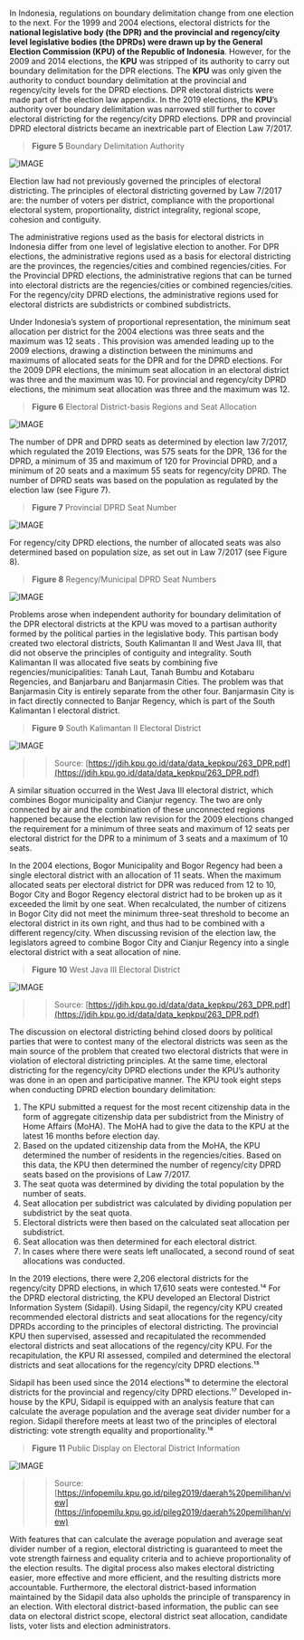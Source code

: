 In Indonesia, regulations on boundary delimitation change from one election to the next. For the 1999 and 2004 elections, electoral districts for the **national legislative body (the DPR) and the provincial and regency/city level legislative bodies (the DPRDs) were drawn up by the General Election Commission (KPU) of the Republic of Indonesia**. However, for the 2009 and 2014 elections, the **KPU** was stripped of its authority to carry out boundary delimitation for the DPR elections. The **KPU** was only given the authority to conduct boundary delimitation at the provincial and regency/city levels for the DPRD elections. DPR electoral districts were made part of the election law appendix. In the 2019 elections, the **KPU**’s authority over boundary delimitation was narrowed still further to cover electoral districting for the regency/city DPRD elections. DPR and provincial DPRD electoral districts became an inextricable part of Election Law 7/2017.

> **Figure 5** Boundary Delimitation Authority

![IMAGE](/img/table_10-1_1.png "Boundary Delimitation Authority")

Election law had not previously governed the principles of electoral districting. The principles of electoral districting governed by Law 7/2017 are: the number of voters per district, compliance with the proportional electoral system, proportionality, district integrality, regional scope, cohesion and contiguity.

The administrative regions used as the basis for electoral districts in Indonesia differ from one level of legislative election to another. For DPR elections, the administrative regions used as a basis for electoral districting are the provinces, the regencies/cities and combined regencies/cities. For the Provincial DPRD elections, the administrative regions that can be turned into electoral districts are the regencies/cities or combined regencies/cities. For the regency/city DPRD elections, the administrative regions used for electoral districts are subdistricts or combined subdistricts. 

Under Indonesia’s system of proportional representation, the minimum seat allocation per district for the 2004 elections was three seats and the maximum was 12 seats . This provision was amended leading up to the 2009 elections, drawing a distinction between the minimums and maximums of allocated seats for the DPR and for the DPRD elections. For the 2009 DPR elections, the minimum seat allocation in an electoral district was three and the maximum was 10. For provincial and regency/city DPRD elections, the minimum seat allocation was three and the maximum was 12. 

> **Figure 6** Electoral District-basis Regions and Seat Allocation
 
![IMAGE](/img/table_10-1_2.png "Electoral district basis regions and seat allocation")

The number of DPR and DPRD seats as determined by election law 7/2017, which regulated the 2019 Elections, was 575 seats for the DPR, 136 for the DPRD, a minimum of 35 and maximum of 120 for Provincial DPRD, and a minimum of 20 seats and a maximum 55 seats for regency/city DPRD. The number of DPRD seats was based on the population as regulated by the election law (see Figure 7).

> **Figure 7** Provincial DPRD Seat Number

![IMAGE](/img/table_10-1_3.png "Provincial DPRD seat number")

For regency/city DPRD elections, the number of allocated seats was also determined based on population size, as set out in Law 7/2017 (see Figure 8).

> **Figure 8** Regency/Municipal DPRD Seat Numbers

![IMAGE](/img/table_10-1_4.png "Regency/Municipal DPRD seat number")

Problems arose when independent authority for boundary delimitation of the DPR electoral districts at the KPU was moved to a partisan authority formed by the political parties in the legislative body. This partisan body created two electoral districts, South Kalimantan II and West Java III, that did not observe the principles of contiguity and integrality. South Kalimantan II was allocated five seats by combining five regencies/municipalities: Tanah Laut, Tanah Bumbu and Kotabaru Regencies, and Banjarbaru and Banjarmasin Cities. The problem was that Banjarmasin City is entirely separate from the other four. Banjarmasin City is in fact directly connected to Banjar Regency, which is part of the South Kalimantan I electoral district. 

> **Figure 9** South Kalimantan II Electoral District

![IMAGE](/img/10-1_5.png "Fig. on South Kalimantan II Electoral District")

>> Source: [https://jdih.kpu.go.id/data/data_kepkpu/263_DPR.pdf](https://jdih.kpu.go.id/data/data_kepkpu/263_DPR.pdf)

A similar situation occurred in the West Java III electoral district, which combines Bogor municipality and Cianjur regency. The two are only connected by air and the combination of these unconnected regions happened because the election law revision for the 2009 elections changed the requirement for a minimum of three seats and maximum of 12 seats per electoral district for the DPR to a minimum of 3 seats and a maximum of 10 seats. 

In the 2004 elections, Bogor Municipality and Bogor Regency had been a single electoral district with an allocation of 11 seats. When the maximum allocated seats per electoral district for DPR was reduced from 12 to 10, Bogor City and Bogor Regency electoral district had to be broken up as it exceeded the limit by one seat. When recalculated, the number of citizens in Bogor City did not meet the minimum three-seat threshold to become an electoral district in its own right, and thus had to be combined with a different regency/city. When discussing revision of the election law, the legislators agreed to combine Bogor City and Cianjur Regency into a single electoral district with a seat allocation of nine.

> **Figure 10** West Java III Electoral District

![IMAGE](/img/10-1_6.png "Fig. on West Java III Electoral District")

>> Source: [https://jdih.kpu.go.id/data/data_kepkpu/263_DPR.pdf](https://jdih.kpu.go.id/data/data_kepkpu/263_DPR.pdf)

The discussion on electoral districting behind closed doors by political parties that were to contest many of the electoral districts was seen as the main source of the problem that created two electoral districts that were in violation of electoral districting principles. At the same time, electoral districting for the regency/city DPRD elections under the KPU’s authority was done in an open and participative manner. The KPU took eight steps when conducting DPRD election boundary delimitation:

1.	The KPU submitted a request for the most recent citizenship data in the form of aggregate citizenship data per subdistrict from the Ministry of Home Affairs (MoHA). The MoHA had to give the data to the KPU at the latest 16 months before election day.
2.	Based on the updated citizenship data from the MoHA, the KPU determined the number of residents in the regencies/cities. Based on this data, the KPU then determined the number of regency/city DPRD seats based on the provisions of Law 7/2017.
3.	The seat quota was determined by dividing the total population by the number of seats.
4.	Seat allocation per subdistrict was calculated by dividing population per subdistrict by the seat quota.
5.	Electoral districts were then based on the calculated seat allocation per subdistrict.
6.	Seat allocation was then determined for each electoral district.
7.	In cases where there were seats left unallocated, a second round of seat allocations was conducted.

In the 2019 elections, there were 2,206 electoral districts for the regency/city DPRD elections, in which 17,610 seats were contested.¹⁴ For the DPRD electoral districting, the KPU developed an Electoral District Information System (Sidapil). Using Sidapil, the regency/city KPU created recommended electoral districts and seat allocations for the regency/city DPRDs according to the principles of electoral districting. The provincial KPU then supervised, assessed and recapitulated the recommended electoral districts and seat allocations of the regency/city KPU. For the recapitulation, the KPU RI assessed, compiled and determined the electoral districts and seat allocations for the regency/city DPRD elections.¹⁵

Sidapil has been used since the 2014 elections¹⁶ to determine the electoral districts for the provincial and regency/city DPRD elections.¹⁷ Developed in-house by the KPU, Sidapil is equipped with an analysis feature that can calculate the average population and the average seat divider number for a region. Sidapil therefore meets at least two of the principles of electoral districting: vote strength equality and proportionality.¹⁸

> **Figure 11** Public Display on Electoral District Information 

![IMAGE](/img/10-1_7.png "Fig. on Public Display on Electoral District Information")

>> Source: [https://infopemilu.kpu.go.id/pileg2019/daerah%20pemilihan/view](https://infopemilu.kpu.go.id/pileg2019/daerah%20pemilihan/view)

With features that can calculate the average population and average seat divider number of a region, electoral districting is guaranteed to meet the vote strength fairness and equality criteria and to achieve proportionality of the election results. The digital process also makes electoral districting easier, more effective and more efficient, and the resulting districts more accountable. Furthermore, the electoral district-based information maintained by the Sidapil data also upholds the principle of transparency in an election. With electoral district-based information, the public can see data on electoral district scope, electoral district seat allocation, candidate lists, voter lists and election administrators.
